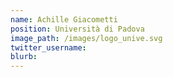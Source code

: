 ```yaml
---
name: Achille Giacometti
position: Università di Padova
image_path: /images/logo_unive.svg
twitter_username:
blurb:
---
```

